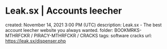 # Leak.sx | Accounts leecher

created: November 14, 2021 3:00 PM (UTC)
description: Leak.sx - The best account leecher website you always wanted.
folder: BOOKMRKS-MTHRFCKR / PIRACY-MTHRFCKR / CRACKS
tags: software cracks
url: https://leak.sx/dispenser.php